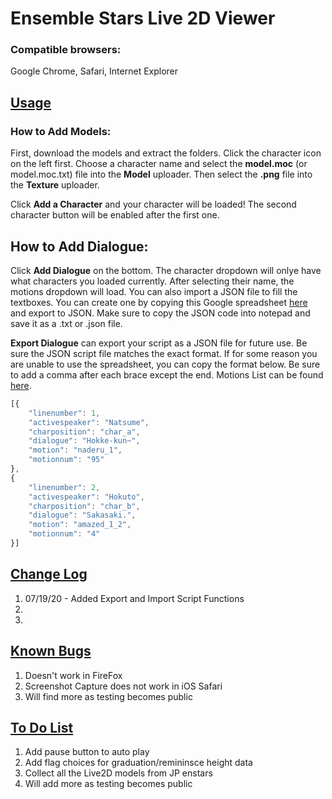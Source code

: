 # Ensemble Stars Live 2D Viewer

### Compatible browsers: 
Google Chrome, Safari, Internet Explorer

## [Usage](#usage)

### How to Add Models:

First, download the models and extract the folders. Click the character icon on the left first. Choose a character name and select the **model.moc** (or model.moc.txt) file into the **Model** uploader. Then select the **.png** file into the **Texture** uploader.

Click **Add a Character** and your character will be loaded! The second character button will be enabled after the first one.

## How to Add Dialogue:

Click **Add Dialogue** on the bottom. The character dropdown will onlye have what characters you loaded currently. After selecting their name, the motions dropdown will load. You can also import a JSON file to fill the textboxes. You can create one by copying this Google spreadsheet [here](https://docs.google.com/spreadsheets/d/1FGvia5xyn4OObxyJz6B4W51gwk4Tsj3g4rAIrx7BhcE/edit?usp=sharing "JSON Script Template") and export to JSON. Make sure to copy the JSON code into notepad and save it as a .txt or .json file. 

**Export Dialogue** can export your script as a JSON file for future use. Be sure the JSON script file matches the exact format. If for some reason you are unable to use the spreadsheet, you can copy the format below. Be sure to add a comma after each brace except the end. Motions List can be found [here](https://github.com/gradualcolors/l2d2-demo/blob/master/Motions-List.md).

```javascript
[{
	"linenumber": 1,
	"activespeaker": "Natsume",
	"charposition": "char_a",
	"dialogue": "Hokke-kun~",
	"motion": "naderu_1",
	"motionnum": "95"
},
{
	"linenumber": 2,
	"activespeaker": "Hokuto",
	"charposition": "char_b",
	"dialogue": "Sakasaki.",
	"motion": "amazed_1_2",
	"motionnum": "4"
}]
```

## [Change Log](#change-log)
1. 07/19/20 - Added Export and Import Script Functions
2.
3.
## [Known Bugs](#known-bugs)

1. Doesn't work in FireFox
2. Screenshot Capture does not work in iOS Safari
3. Will find more as testing becomes public

## [To Do List](#to-do-list)
1. Add pause button to auto play
2. Add flag choices for graduation/remininsce height data
3. Collect all the Live2D models from JP enstars
4. Will add more as testing becomes public

